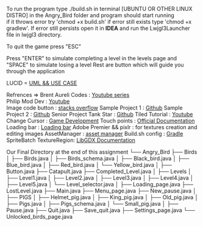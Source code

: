 To run the program type ./build.sh in terminal [UBUNTU OR OTHER LINUX DISTRO] in the Angry_Bird folder and program should start running  
if it throws error try 'chmod +x build.sh' if error still exists type 'chmod +x gradlew'. If error still persists open it in **IDEA** and run 
the Lwjgl3Launcher file in lwjgl3 directory. 

To quit the game press "ESC" 

Press "ENTER" to simulate completing a level in the levels page and "SPACE" to simulate losing a level 
Rest are button which will guide you through the application 

LUCID = [UML && USE CASE](https://lucid.app/lucidchart/9cdbd809-feea-4b26-8d30-dec170930028/edit?invitationId=inv_56c42be7-6ee3-4b18-adf8-8ea852fdbb99&page=0_0#) 

Refrences  =>   Brent Aureli Codes       : [Youtube series](https://www.youtube.com/watch?v=a8MPxzkwBwo&list=PLZm85UZQLd2SXQzsF-a0-pPF6IWDDdrXt)  
                Philip Mod Dev           : [Youtube](https://www.youtube.com/watch?v=9UWEz5kf8Rs)               
                Image code button        : [stacks overflow](https://stackoverflow.com/questions/55731889/how-to-make-imagebutton-look-pressed-in-libgdx )
                Sample Project 1         : [Github](https://github.com/libgdx/libgdx-demo-superjumper) 
                Sample Project 2         : [Github](https://github.com/LonamiWebs/Klooni1010)
                Senior Project Tank Star : [Github](https://github.com/DhvanilSheth/Tank-Stars-Game)
                Tiled Tutorial           : [Youtube](https://www.youtube.com/watch?v=IHmF_bRpOAE) 
                Change Cursor            : [Game Development](https://gamedev.stackexchange.com/questions/86509/how-can-i-change-the-appearance-of-the-mouse-cursor-in-libgdx)
                Touch points             : [Official Documentation](https://libgdx.com/wiki/graphics/2d/scene2d/scene2d)
                Loading bar              : [Loading bar](https://libgdx.com/wiki/graphics/2d/scene2d/scene2d)
                Adobe Premier && pixlr   : for textures creation and editing images 
                AssetManager             : [asset manager](https://libgdx.com/wiki/graphics/2d/scene2d/scene2d)
                Build.sh config          : [Gradle](https://docs.gradle.org/current/userguide/gradle_wrapper_basics.html)
                SpriteBatch TextureRegion: [LibGDX Documentation](https://libgdx.com/wiki/graphics/2d/spritebatch-textureregions-and-sprites)


Our Final Directory at the end of this assignment
    └── Angry_Bird
    ├── Birds
    │    ├── Birds.java
    │    ├── Birds_schema.java
    │    ├── Black_bird.java
    │    ├── Blue_bird.java
    │    ├── Red_bird.java
    │    └── Yellow_bird.java
    │
    ├── Button.java
    ├── Catapult.java
    ├── Completed_Level.java
    │
    ├── Levels
    │    ├── Level1.java
    │    ├── Level2.java
    │    ├── Level3.java
    │    ├── Level4.java
    │    ├── Level5.java
    │    └── Level_selector.java
    │
    ├── Loading_page.java
    ├── LostLevel.java
    ├── Main.java
    ├── Menu_page.java
    ├── New_pause.java
    │
    ├── PIGS
    │    ├── Helmet_pig.java
    │    ├── King_pig.java
    │    ├── Old_pig.java
    │    ├── Pigs.java
    │    ├── Pigs_schema.java
    │    └── Small_pig.java
    │
    ├── Pause.java
    ├── Quit.java
    ├── Save_quit.java
    ├── Settings_page.java
    └── Unlocked_birds_page.java
